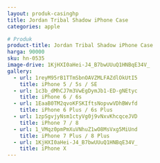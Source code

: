 ```yaml
---
layout: produk-casinghp
title: Jordan Tribal Shadow iPhone Case
categories: apple

# Produk
product-title: Jordan Tribal Shadow iPhone Case
harga: 90000
sku: hn-0535
image-drive: 1KjHXI0aHei-J4_B7bwUUuQ1HNBqE34V_
gallery:
  - url: 1reyM95rB1TTmSbnOAVZMLFAZdlOkUtI5
    title: iPhone 5 / 5s / SE
  - url: 1c3b_dMhCJ7m3VwEgDymJb1-ED-gNEtyc
    title: iPhone 6 / 6s
  - url: 1EaaB0TM2qvoKFSKIftsNopvwVDhBWvfd
    title: iPhone 6 Plus / 6s Plus
  - url: 1zpSgvjyNsm1ctyVg0j9vNxvKhcqceJVD
    title: iPhone 7 / 8
  - url: 1_VMqz0pmPmXuVNhuZ1wO8MsVxg5MiUnd
    title: iPhone 7 Plus / 8 Plus
  - url: 1KjHXI0aHei-J4_B7bwUUuQ1HNBqE34V_
    title: iPhone X
---
```

